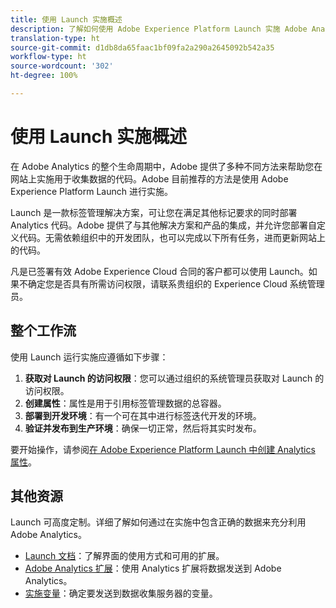```yaml
---
title: 使用 Launch 实施概述
description: 了解如何使用 Adobe Experience Platform Launch 实施 Adobe Analytics
translation-type: ht
source-git-commit: d1db8da65faac1bf09fa2a290a2645092b542a35
workflow-type: ht
source-wordcount: '302'
ht-degree: 100%

---
```



# 使用 Launch 实施概述

在 Adobe Analytics 的整个生命周期中，Adobe 提供了多种不同方法来帮助您在网站上实施用于收集数据的代码。Adobe 目前推荐的方法是使用 Adobe Experience Platform Launch 进行实施。

Launch 是一款标签管理解决方案，可让您在满足其他标记要求的同时部署 Analytics 代码。Adobe 提供了与其他解决方案和产品的集成，并允许您部署自定义代码。无需依赖组织中的开发团队，也可以完成以下所有任务，进而更新网站上的代码。

凡是已签署有效 Adobe Experience Cloud 合同的客户都可以使用 Launch。如果不确定您是否具有所需访问权限，请联系贵组织的 Experience Cloud 系统管理员。

## 整个工作流

使用 Launch 运行实施应遵循如下步骤：

1. **获取对 Launch 的访问权限**：您可以通过组织的系统管理员获取对 Launch 的访问权限。
2. **创建属性**：属性是用于引用标签管理数据的总容器。
3. **部署到开发环境**：有一个可在其中进行标签迭代开发的环境。
4. **验证并发布到生产环境**：确保一切正常，然后将其实时发布。

要开始操作，请参阅[在 Adobe Experience Platform Launch 中创建 Analytics 属性](create-analytics-property.md)。

## 其他资源

Launch 可高度定制。详细了解如何通过在实施中包含正确的数据来充分利用 Adobe Analytics。

* [Launch 文档](https://docs.adobe.com/content/help/zh-Hans/launch/using/overview.translate.html)：了解界面的使用方式和可用的扩展。
* [Adobe Analytics 扩展](https://docs.adobe.com/content/help/zh-Hans/launch/using/extensions-ref/adobe-extension/analytics-extension/overview.html)：使用 Analytics 扩展将数据发送到 Adobe Analytics。
* [实施变量](../vars/overview.md)：确定要发送到数据收集服务器的变量。

